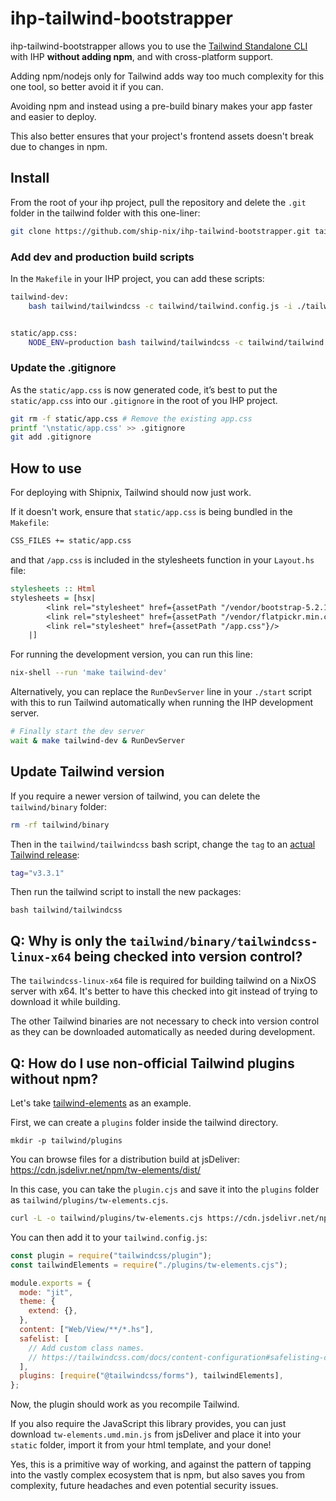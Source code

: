 # ihp-tailwind-bootstrapper

ihp-tailwind-bootstrapper allows you to use the [Tailwind Standalone CLI](https://tailwindcss.com/blog/standalone-cli) with IHP **without adding npm**, and with cross-platform support.

Adding npm/nodejs only for Tailwind adds way too much complexity for this one tool, so better avoid it if you can.

Avoiding npm and instead using a pre-build binary makes your app faster and easier to deploy.

This also better ensures that your project's frontend assets doesn't break due to changes in npm.

## Install

From the root of your ihp project, pull the repository and delete the `.git` folder in the tailwind folder with this one-liner:

```sh
git clone https://github.com/ship-nix/ihp-tailwind-bootstrapper.git tailwind && rm -rf tailwind/.git
```

### Add dev and production build scripts

In the `Makefile` in your IHP project, you can add these scripts:

```sh
tailwind-dev:
	bash tailwind/tailwindcss -c tailwind/tailwind.config.js -i ./tailwind/app.css -o static/app.css --watch


static/app.css:
	NODE_ENV=production bash tailwind/tailwindcss -c tailwind/tailwind.config.js -i ./tailwind/app.css -o static/app.css --minify
```

### Update the .gitignore

As the `static/app.css` is now generated code, it’s best to put the `static/app.css` into our `.gitignore` in the root of you IHP project.

```sh
git rm -f static/app.css # Remove the existing app.css
printf '\nstatic/app.css' >> .gitignore
git add .gitignore
```

## How to use

For deploying with Shipnix, Tailwind should now just work.

If it doesn't work, ensure that `static/app.css` is being bundled in the `Makefile`:

```sh
CSS_FILES += static/app.css
```

and that `/app.css` is included in the stylesheets function in your `Layout.hs` file:

```hs
stylesheets :: Html
stylesheets = [hsx|
        <link rel="stylesheet" href={assetPath "/vendor/bootstrap-5.2.1/bootstrap.min.css"}/>
        <link rel="stylesheet" href={assetPath "/vendor/flatpickr.min.css"}/>
        <link rel="stylesheet" href={assetPath "/app.css"}/>
    |]
```

For running the development version, you can run this line:

```sh
nix-shell --run 'make tailwind-dev'
```

Alternatively, you can replace the `RunDevServer` line in your `./start` script with this to run Tailwind automatically when running the IHP development server.

```sh
# Finally start the dev server
wait & make tailwind-dev & RunDevServer
```

## Update Tailwind version

If you require a newer version of tailwind, you can delete the `tailwind/binary` folder:

```sh
rm -rf tailwind/binary
```

Then in the `tailwind/tailwindcss` bash script, change the `tag` to an [actual Tailwind release](https://github.com/tailwindlabs/tailwindcss/releases):

```bash
tag="v3.3.1"
```

Then run the tailwind script to install the new packages:

```
bash tailwind/tailwindcss
```

## Q: Why is only the `tailwind/binary/tailwindcss-linux-x64` being checked into version control?

The `tailwindcss-linux-x64` file is required for building tailwind on a NixOS server with x64. It's better to have this checked into git instead of trying to download it while building.

The other Tailwind binaries are not necessary to check into version control as they can be downloaded automatically as needed during development.

## Q: How do I use non-official Tailwind plugins without npm?

Let's take [tailwind-elements](https://tailwind-elements.com/) as an example.

First, we can create a `plugins` folder inside the tailwind directory.

```
mkdir -p tailwind/plugins
```

You can browse files for a distribution build at jsDeliver: https://cdn.jsdelivr.net/npm/tw-elements/dist/

In this case, you can take the `plugin.cjs` and save it into the `plugins` folder as `tailwind/plugins/tw-elements.cjs`.

```sh
curl -L -o tailwind/plugins/tw-elements.cjs https://cdn.jsdelivr.net/npm/tw-elements@1.0.0-beta2/dist/plugin.cjs
```

You can then add it to your `tailwind.config.js`:

```js
const plugin = require("tailwindcss/plugin");
const tailwindElements = require("./plugins/tw-elements.cjs");

module.exports = {
  mode: "jit",
  theme: {
    extend: {},
  },
  content: ["Web/View/**/*.hs"],
  safelist: [
    // Add custom class names.
    // https://tailwindcss.com/docs/content-configuration#safelisting-classes
  ],
  plugins: [require("@tailwindcss/forms"), tailwindElements],
};
```

Now, the plugin should work as you recompile Tailwind.

If you also require the JavaScript this library provides, you can just download `tw-elements.umd.min.js` from jsDeliver and place it into your `static` folder, import it from your html template, and your done!

Yes, this is a primitive way of working, and against the pattern of tapping into the vastly complex ecosystem that is npm, but also saves you from complexity, future headaches and even potential security issues.
